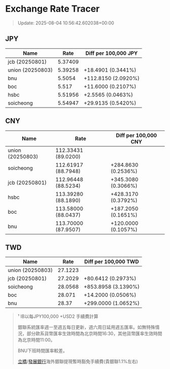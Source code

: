 # Exchange Rate Tracer

> Update: 2025-08-04 10:56:42.602038+00:00

## JPY

| Name             |    Rate | Diff per 100,000 JPY   |
|------------------|---------|------------------------|
| jcb (20250801)   | 5.37409 |                        |
| union (20250803) | 5.39258 | +18.4901 (0.3441%)     |
| bnu              | 5.5054  | +112.8150 (2.0920%)    |
| boc              | 5.517   | +11.6000 (0.2107%)     |
| hsbc             | 5.51956 | +2.5565 (0.0463%)      |
| soicheong        | 5.54947 | +29.9135 (0.5420%)     |

## CNY

| Name             | Rate                | Diff per 100,000 CNY   |
|------------------|---------------------|------------------------|
| union (20250803) | 112.33431	(89.0200) |                        |
| soicheong        | 112.61917	(88.7948) | +284.8630 (0.2536%)    |
| jcb (20250801)   | 112.96448	(88.5234) | +345.3080 (0.3066%)    |
| hsbc             | 113.39280	(88.1890) | +428.3170 (0.3792%)    |
| boc              | 113.58000	(88.0437) | +187.2050 (0.1651%)    |
| bnu              | 113.70000	(87.9507) | +120.0000 (0.1057%)    |

## TWD

| Name             |    Rate | Diff per 100,000 TWD   |
|------------------|---------|------------------------|
| union (20250803) | 27.1223 |                        |
| jcb (20250801)   | 27.2029 | +80.6412 (0.2973%)     |
| soicheong        | 28.0568 | +853.8958 (3.1390%)    |
| boc              | 28.071  | +14.2000 (0.0506%)     |
| bnu              | 28.37   | +299.0000 (1.0652%)    |


> ¹ IB以每JPY100,000 +USD2 手續費計算
>
> 銀聯系統匯率週一至週五每日更新，週六周日延用週五匯率。如無特殊情況，部分歐系貨幣匯率生效時間為北京時間16:30，其他貨幣匯率生效時間為北京時間11:00。
>
> BNU下班時間匯率較差。
>
> [立橋](https://www.wlbank.com.mo/uploads/ueditor/file/20181211/1544536513900230.pdf)/[發展銀行](https://www.mdb.com.mo/Service_Charges_20230728.pdf)海外銀聯提現暫時豁免手續費(貴銀聯1.1%左右)

